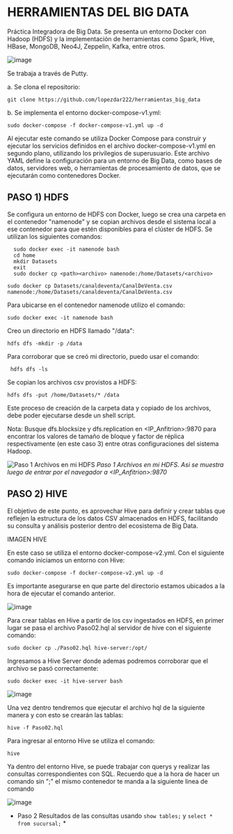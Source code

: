 <h1><strong>HERRAMIENTAS DEL BIG DATA</strong></h1>

Práctica Integradora de Big Data. 
Se presenta un entorno Docker con Hadoop (HDFS) y la implementación de herramientas como Spark, Hive, HBase, MongoDB, Neo4J, Zeppelin, Kafka, entre otros. 

![image](https://github.com/EliLarregola/Herramientas_Big_Data/assets/91983204/c4fd0e0b-3f4a-49e0-a6d0-2e4f5a69f3cc)

Se trabaja a través de Putty.

a. Se clona el repositorio:

   ``` git clone https://github.com/lopezdar222/herramientas_big_data ```

b. Se implementa el entorno docker-compose-v1.yml:

   ``` sudo docker-compose -f docker-compose-v1.yml up -d ```


Al ejecutar este comando se utiliza Docker Compose para construir y ejecutar los servicios definidos en el archivo docker-compose-v1.yml en segundo plano, utilizando los privilegios de superusuario. Este archivo YAML define la configuración para un entorno de Big Data, como bases de datos, servidores web, o herramientas de procesamiento de datos, que se ejecutarán como contenedores Docker.

## PASO 1) HDFS

Se configura un entorno de HDFS con Docker, luego se crea una carpeta en el contenedor "namenode" y se copian archivos desde el sistema local a ese contenedor para que estén disponibles para el clúster de HDFS. Se utilizan los siguientes comandos:

```
  sudo docker exec -it namenode bash
  cd home
  mkdir Datasets
  exit
  sudo docker cp <path><archivo> namenode:/home/Datasets/<archivo>

sudo docker cp Datasets/canaldeventa/CanalDeVenta.csv namenode:/home/Datasets/canaldeventa/CanalDeVenta.csv

``` 

Para ubicarse en el contenedor namenode utilizo el comando:

 ``` sudo docker exec -it namenode bash ```

Creo un directorio en HDFS llamado "/data":

 ``` hdfs dfs -mkdir -p /data ```

Para corroborar que se creó mi directorio, puedo usar el comando:

  ```  hdfs dfs -ls ```

Se copian los archivos csv provistos a HDFS:

 ``` hdfs dfs -put /home/Datasets/* /data ```


Este proceso de creación de la carpeta data y copiado de los archivos, debe poder ejecutarse desde un shell script.

Nota: Busque dfs.blocksize y dfs.replication en <IP_Anfitrion>:9870 para encontrar los valores de tamaño de bloque y factor de réplica respectivamente (en este caso 3) entre otras configuraciones del sistema Hadoop.

![Paso 1 Archivos en mi HDFS](https://github.com/EliLarregola/Herramientas_Big_Data/assets/91983204/6e13e7ab-b1cd-4401-a1af-cf5e7adbfc10)
*Paso 1 Archivos en mi HDFS. Asi se muestra luego de entrar por el navegador a <IP_Anfitrion>:9870*

## PASO 2) HIVE

El objetivo de este punto, es aprovechar Hive para definir y crear tablas que reflejen la estructura de los datos CSV almacenados en HDFS, facilitando su consulta y análisis posterior dentro del ecosistema de Big Data.

IMAGEN HIVE

En este caso se utiliza el entorno docker-compose-v2.yml. Con el siguiente comando iniciamos un entorno con Hive:

``` sudo docker-compose -f docker-compose-v2.yml up -d ```

Es importante asegurarse en que parte del directorio estamos ubicados a la hora de ejecutar el comando anterior.

![image](https://github.com/EliLarregola/Herramientas_Big_Data/assets/91983204/7c871eaf-0cb1-4ecf-8ed8-27963a6062a8)


Para crear tablas en Hive a partir de los csv ingestados en HDFS, en primer lugar se pasa el archivo Paso02.hql al servidor de hive con el siguiente comando:

``` sudo docker cp ./Paso02.hql hive-server:/opt/ ```

Ingresamos a Hive Server donde ademas podremos corroborar que el archivo se pasó correctamente:

```sudo docker exec -it hive-server bash ```

![image](https://github.com/EliLarregola/Herramientas_Big_Data/assets/91983204/1e7918c3-43df-46bb-a8e0-02f31cb09bb3)

Una vez dentro tendremos que ejecutar el archivo hql de la siguiente manera y con esto se crearán las tablas:

```hive -f Paso02.hql```

Para ingresar al entorno Hive se utiliza el comando:

```hive```

Ya dentro del entorno Hive, se puede trabajar con querys y realizar las consultas correspondientes con SQL. Recuerdo que a la hora de hacer un comando sin ";" el mismo contenedor te manda a la siguiente linea de comando

![image](https://github.com/EliLarregola/Herramientas_Big_Data/assets/91983204/aacd1f78-fe75-404c-b853-a860170ead11)
* Paso 2 Resultados de las consultas usando `show tables;` y `select * from sucursal;` *







